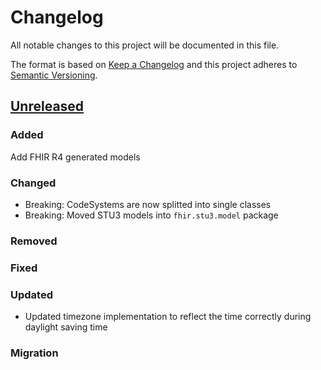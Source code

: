 # Changelog
All notable changes to this project will be documented in this file.

The format is based on [Keep a Changelog](http://keepachangelog.com/en/1.0.0/)
and this project adheres to [Semantic Versioning](http://semver.org/spec/v2.0.0.html).

## [Unreleased](https://github.com/d4l-data4life/hc-fhir-sdk-java/compare/0.7.0...main)
### Added
Add FHIR R4 generated models
### Changed
- Breaking: CodeSystems are now splitted into single classes
- Breaking: Moved STU3 models into `fhir.stu3.model` package
### Removed
### Fixed
### Updated
- Updated timezone implementation to reflect the time correctly during daylight saving time  
### Migration
